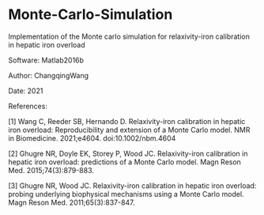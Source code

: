# Monte-Carlo-Simulation
Implementation of the Monte carlo simulation for relaxivity-iron calibration in hepatic iron overload

Software: Matlab2016b

Author: ChangqingWang

Date: 2021

References: 

[1] Wang C, Reeder SB, Hernando D. Relaxivity-iron calibration in hepatic iron overload: Reproducibility and extension of a Monte Carlo model. NMR in Biomedicine. 2021;e4604. doi:10.1002/nbm.4604 

[2] Ghugre NR, Doyle EK, Storey P, Wood JC. Relaxivity-iron calibration in hepatic iron overload: predictions of a Monte Carlo model. Magn Reson Med. 2015;74(3):879-883.

[3] Ghugre NR, Wood JC. Relaxivity-iron calibration in hepatic iron overload: probing underlying biophysical mechanisms using a Monte Carlo model. Magn Reson Med. 2011;65(3):837-847.
